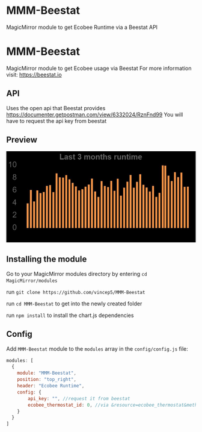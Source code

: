 # MMM-Beestat
MagicMirror module to get Ecobee Runtime via a Beestat API
# MMM-Beestat
MagicMirror module to get Ecobee usage via Beestat
For more information visit: https://beestat.io

## API
Uses the open api that Beestat provides
https://documenter.getpostman.com/view/6332024/RznFnd99
You will have to request the api key from beestat

## Preview
![screenshot1](screenshot1.JPG)

## Installing the module
Go to your MagicMirror modules directory by entering `cd MagicMirror/modules`

run `git clone https://github.com/vincep5/MMM-Beestat`

run `cd MMM-Beestat` to get into the newly created folder

run `npm install` to install the chart.js dependencies

## Config
Add `MMM-Beestat` module to the `modules` array in the `config/config.js` file:
````javascript
modules: [
  {
    module: "MMM-Beestat",
    position: "top_right",
    header: "Ecobee Runtime",
    config: {
        api_key: "", //request it from beestat
        ecobee_thermostat_id: 0, //via &resource=ecobee_thermostat&method=read_id
    }
  }
]